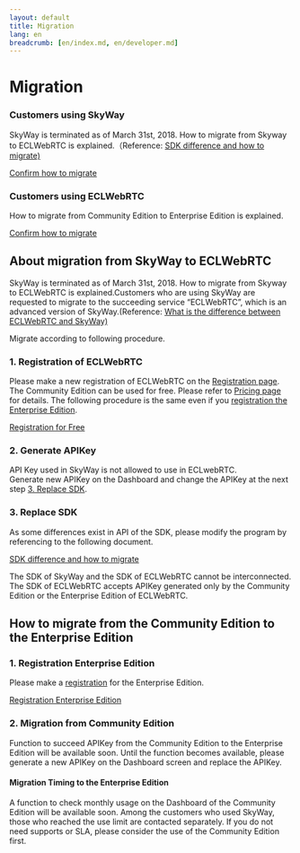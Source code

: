 ```yaml
---
layout: default
title: Migration
lang: en
breadcrumb: [en/index.md, en/developer.md]
---
```


# Migration

<div id="accordion" role="tablist">
  <!-- controller -->
  <div class="row card-row">
    <div class="col-lg-6">
      <div class="card">
        <div class="card-body" role="tab" id="headingOne">
          <h3 class="card-title">Customers using SkyWay</h3>
          <p class="card-text">SkyWay is terminated as of March 31st, 2018. How to migrate from Skyway to ECLWebRTC is explained.（Reference: <a href="https://github.com/nttcom/skyway-sdk-migration-docs" target="_blank">SDK difference and how to migrate)</a></p>
            <a class="btn btn-outline-primary collapsed" data-toggle="collapse" href="#toECLWebRTC" aria-expanded="true" aria-controls="toECLWebRTC">
              Confirm how to migrate
            </a>
        </div>
      </div>
    </div>
    <div class="col-lg-6">
      <div class="card">
        <div class="card-body" role="tab" id="headingTwo">
          <h3 class="card-title">Customers using ECLWebRTC</h3>
          <p class="card-text">How to migrate from Community Edition to Enterprise Edition is explained.</p>
          <a class="btn btn-outline-primary collapsed" data-toggle="collapse" href="#toEnterprise" aria-expanded="false" aria-controls="toEnterprise">
            Confirm how to migrate
          </a>
        </div>
      </div>
    </div>
  </div>

  <!-- content -->
  <div class="card card-borderless">
    <div id="toECLWebRTC" class="collapse" role="tabpanel" aria-labelledby="headingOne" data-parent="#accordion">
      <div class="card-body">
        <h2>About migration from SkyWay to ECLWebRTC</h2>
        <p>SkyWay is terminated as of March 31st, 2018. How to migrate from Skyway to ECLWebRTC is explained.Customers who are using SkyWay are requested to migrate to the succeeding service “ECLWebRTC”, which is an advanced version of SkyWay.(Reference: <a href="https://support.skyway.io/hc/en-us/articles/115012186787" target="_blank">What is the difference between ECLWebRTC and SkyWay)</a></p>
        <p>Migrate according to following procedure.</p>
        <h3>1. Registration of ECLWebRTC</h3>
        <p>
          Please make a new registration of ECLWebRTC on the <a href="./signup.html">Registration page</a>.
          The Community Edition can be used for free. Please refer to <a href="./pricing.html">Pricing page</a> for details.
          The following procedure is the same even if you <a href="./contactus.html">registration the Enterprise Edition</a>.
        </p>
        <a href="./signup.html" class="btn btn-primary">Registration for Free</a>
        <h3>2. Generate APIKey</h3>
        <p>
          API Key used in SkyWay is not allowed to use in ECLwebRTC.<br>
          Generate new APIKey on the Dashboard and change the APIKey at the next step <a href="#3-Replace-SDK">3. Replace SDK</a>.
        </p>
        <h3 id="3-Replace-SDK">3. Replace SDK</h3>
        <p>
          As some differences exist in API of the SDK, please modify the program by referencing to the following document.
        </p>
        <p><a href="https://github.com/nttcom/skyway-sdk-migration-docs" target="_blank" class="btn btn-primary">SDK difference and how to migrate</a></p>
        <div class="alert alert-info" role="alert">
            The SDK of SkyWay and the SDK of ECLWebRTC cannot be interconnected.<br>
            The SDK of ECLWebRTC accepts APIKey generated only by the Community Edition or the Enterprise Edition of ECLWebRTC.
        </div>
      </div>
    </div>
  </div>
  <div class="card card-borderless">
    <div id="toEnterprise" class="collapse" role="tabpanel" aria-labelledby="headingTwo" data-parent="#accordion">
      <div class="card-body">
        <h2>How to migrate from the Community Edition to the Enterprise Edition</h2>
        <h3>1. Registration Enterprise Edition</h3>
        Please make a <a href="./contactus.html">registration</a> for the Enterprise Edition.
        </p>
        <a href="./contactus.html" class="btn btn-primary">Registration Enterprise Edition</a>
        <h3>2. Migration from Community Edition</h3>
        <p>
          Function to succeed APIKey from the Community Edition to the Enterprise Edition will be available soon. Until the function becomes available, please generate a new APIKey on the Dashboard screen and replace the APIKey.
        </p>
        <h4>Migration Timing to the Enterprise Edition</h4>
        <p>
          A function to check monthly usage on the Dashboard of the Community Edition will be available soon. Among the customers who used SkyWay, those who reached the use limit are contacted separately. If you do not need supports or SLA, please consider the use of the Community Edition first.
        </p>
      </div>
    </div>
  </div>
</div>
